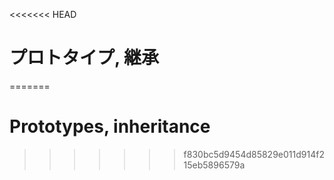 <<<<<<< HEAD
# プロトタイプ, 継承
=======
# Prototypes, inheritance
>>>>>>> f830bc5d9454d85829e011d914f215eb5896579a
